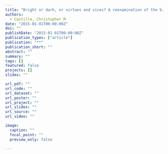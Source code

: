 ```yaml
---
title: "Bright or dark, or virtues and vices? A reexamination of the big five and job performance"
authors:
  - Castille, Christopher M
date: "2015-01-01T00:00:00Z"
doi: ""
publishDate: "2015-01-01T00:00:00Z"
publication_types: ["article"]
publication: "**"
publication_short: ""
abstract: ""
summary: ""
tags: []
featured: false
projects: []
slides: ""

url_pdf: ""
url_code: ""
url_dataset: ""
url_poster: ""
url_project: ""
url_slides: ""
url_source: ""
url_video: ""

image:
  caption: ""
  focal_point: ""
  preview_only: false

---
```

